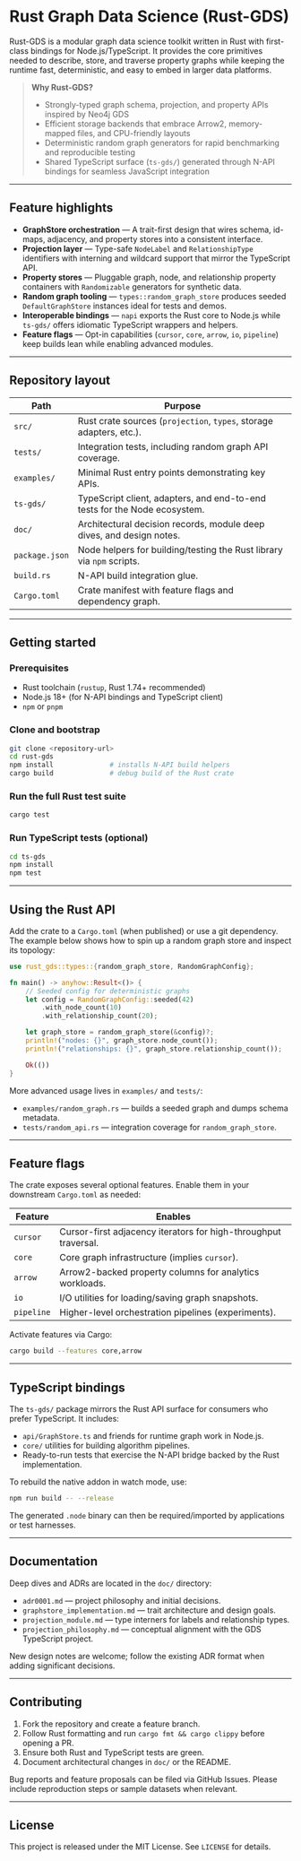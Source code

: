 # Rust Graph Data Science (Rust-GDS)

Rust-GDS is a modular graph data science toolkit written in Rust with first-class bindings for Node.js/TypeScript. It provides the core primitives needed to describe, store, and traverse property graphs while keeping the runtime fast, deterministic, and easy to embed in larger data platforms.

> **Why Rust-GDS?**
>
> - Strongly-typed graph schema, projection, and property APIs inspired by Neo4j GDS
> - Efficient storage backends that embrace Arrow2, memory-mapped files, and CPU-friendly layouts
> - Deterministic random graph generators for rapid benchmarking and reproducible testing
> - Shared TypeScript surface (`ts-gds/`) generated through N-API bindings for seamless JavaScript integration

---

## Feature highlights

- **GraphStore orchestration** &mdash; A trait-first design that wires schema, id-maps, adjacency, and property stores into a consistent interface.
- **Projection layer** &mdash; Type-safe `NodeLabel` and `RelationshipType` identifiers with interning and wildcard support that mirror the TypeScript API.
- **Property stores** &mdash; Pluggable graph, node, and relationship property containers with `Randomizable` generators for synthetic data.
- **Random graph tooling** &mdash; `types::random_graph_store` produces seeded `DefaultGraphStore` instances ideal for tests and demos.
- **Interoperable bindings** &mdash; `napi` exports the Rust core to Node.js while `ts-gds/` offers idiomatic TypeScript wrappers and helpers.
- **Feature flags** &mdash; Opt-in capabilities (`cursor`, `core`, `arrow`, `io`, `pipeline`) keep builds lean while enabling advanced modules.

---

## Repository layout

| Path           | Purpose                                                                   |
| -------------- | ------------------------------------------------------------------------- |
| `src/`         | Rust crate sources (`projection`, `types`, storage adapters, etc.).       |
| `tests/`       | Integration tests, including random graph API coverage.                   |
| `examples/`    | Minimal Rust entry points demonstrating key APIs.                         |
| `ts-gds/`      | TypeScript client, adapters, and end-to-end tests for the Node ecosystem. |
| `doc/`         | Architectural decision records, module deep dives, and design notes.      |
| `package.json` | Node helpers for building/testing the Rust library via `npm` scripts.     |
| `build.rs`     | N-API build integration glue.                                             |
| `Cargo.toml`   | Crate manifest with feature flags and dependency graph.                   |

---

## Getting started

### Prerequisites

- Rust toolchain (`rustup`, Rust 1.74+ recommended)
- Node.js 18+ (for N-API bindings and TypeScript client)
- `npm` or `pnpm`

### Clone and bootstrap

```bash
git clone <repository-url>
cd rust-gds
npm install              # installs N-API build helpers
cargo build              # debug build of the Rust crate
```

### Run the full Rust test suite

```bash
cargo test
```

### Run TypeScript tests (optional)

```bash
cd ts-gds
npm install
npm test
```

---

## Using the Rust API

Add the crate to a `Cargo.toml` (when published) or use a git dependency. The example below shows how to spin up a random graph store and inspect its topology:

```rust
use rust_gds::types::{random_graph_store, RandomGraphConfig};

fn main() -> anyhow::Result<()> {
	// Seeded config for deterministic graphs
	let config = RandomGraphConfig::seeded(42)
		.with_node_count(10)
		.with_relationship_count(20);

	let graph_store = random_graph_store(&config)?;
	println!("nodes: {}", graph_store.node_count());
	println!("relationships: {}", graph_store.relationship_count());

	Ok(())
}
```

More advanced usage lives in `examples/` and `tests/`:

- `examples/random_graph.rs` &mdash; builds a seeded graph and dumps schema metadata.
- `tests/random_api.rs` &mdash; integration coverage for `random_graph_store`.

---

## Feature flags

The crate exposes several optional features. Enable them in your downstream `Cargo.toml` as needed:

| Feature    | Enables                                                         |
| ---------- | --------------------------------------------------------------- |
| `cursor`   | Cursor-first adjacency iterators for high-throughput traversal. |
| `core`     | Core graph infrastructure (implies `cursor`).                   |
| `arrow`    | Arrow2-backed property columns for analytics workloads.         |
| `io`       | I/O utilities for loading/saving graph snapshots.               |
| `pipeline` | Higher-level orchestration pipelines (experiments).             |

Activate features via Cargo:

```bash
cargo build --features core,arrow
```

---

## TypeScript bindings

The `ts-gds/` package mirrors the Rust API surface for consumers who prefer TypeScript. It includes:

- `api/GraphStore.ts` and friends for runtime graph work in Node.js.
- `core/` utilities for building algorithm pipelines.
- Ready-to-run tests that exercise the N-API bridge backed by the Rust implementation.

To rebuild the native addon in watch mode, use:

```bash
npm run build -- --release
```

The generated `.node` binary can then be required/imported by applications or test harnesses.

---

## Documentation

Deep dives and ADRs are located in the `doc/` directory:

- `adr0001.md` &mdash; project philosophy and initial decisions.
- `graphstore_implementation.md` &mdash; trait architecture and design goals.
- `projection_module.md` &mdash; type interners for labels and relationship types.
- `projection_philosophy.md` &mdash; conceptual alignment with the GDS TypeScript project.

New design notes are welcome; follow the existing ADR format when adding significant decisions.

---

## Contributing

1. Fork the repository and create a feature branch.
2. Follow Rust formatting and run `cargo fmt && cargo clippy` before opening a PR.
3. Ensure both Rust and TypeScript tests are green.
4. Document architectural changes in `doc/` or the README.

Bug reports and feature proposals can be filed via GitHub Issues. Please include reproduction steps or sample datasets when relevant.

---

## License

This project is released under the MIT License. See `LICENSE` for details.
